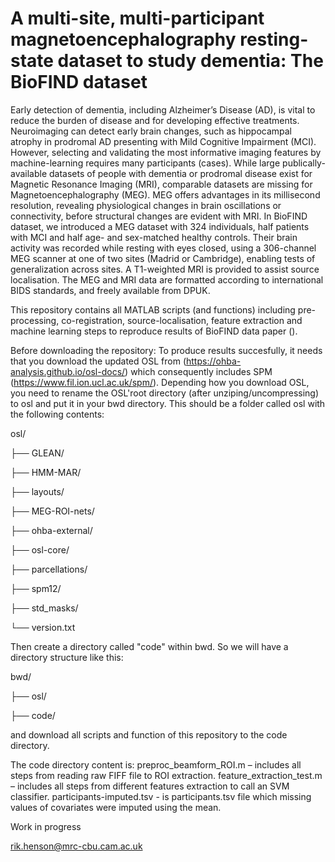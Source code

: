 # A multi-site, multi-participant magnetoencephalography resting-state dataset to study dementia: The BioFIND dataset

Early detection of dementia, including Alzheimer’s Disease (AD), is vital to reduce the burden of disease and for developing effective treatments. Neuroimaging can detect early brain changes, such as hippocampal atrophy in prodromal AD presenting with Mild Cognitive Impairment (MCI). However, selecting and validating the most informative imaging features by machine-learning requires many participants (cases). While large publically-available datasets of people with dementia or prodromal disease exist for Magnetic Resonance Imaging (MRI), comparable datasets are missing for Magnetoencephalography (MEG). MEG offers advantages in its millisecond resolution, revealing physiological changes in brain oscillations or connectivity, before structural changes are evident with MRI.
In BioFIND dataset, we introduced a MEG dataset with 324 individuals, half patients with MCI and half age- and sex-matched healthy controls. Their brain activity was recorded while resting with eyes closed, using a 306-channel MEG scanner at one of two sites (Madrid or Cambridge), enabling tests of generalization across sites. A T1-weighted MRI is provided to assist source localisation. The MEG and MRI data are formatted according to international BIDS standards, and freely available from DPUK. 

This repository contains all MATLAB scripts (and functions) including pre-processing, co-registration, source-localisation, feature extraction and machine learning steps to reproduce results of BioFIND data paper ().

Before downloading the repository:
To produce results succesfully, it needs that you download the updated OSL from (https://ohba-analysis.github.io/osl-docs/) which consequently includes SPM (https://www.fil.ion.ucl.ac.uk/spm/). Depending how you download OSL, you need to rename the OSL'root directory (after unziping/uncompressing) to osl and put it in your bwd directory. This should be a folder called osl with the following contents:

osl/

├── GLEAN/

├── HMM-MAR/

├── layouts/

├── MEG-ROI-nets/

├── ohba-external/

├── osl-core/

├── parcellations/

├── spm12/

├── std_masks/

└── version.txt

Then create a directory called "code" within bwd. So we will have a directory structure like this:

bwd/

├── osl/

├── code/


and download all scripts and function of this repository to the code directory.

The code directory content is: 
preproc_beamform_ROI.m – includes all steps from reading raw FIFF file to ROI extraction.
feature_extraction_test.m –  includes all steps from different features extraction to call an SVM classifier.
participants-imputed.tsv - is participants.tsv file which missing values of covariates were imputed using the mean.

Work in progress 

rik.henson@mrc-cbu.cam.ac.uk
